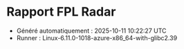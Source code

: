 # Rapport FPL Radar

- Généré automatiquement : 2025-10-11 10:22:27 UTC
- Runner : Linux-6.11.0-1018-azure-x86_64-with-glibc2.39
